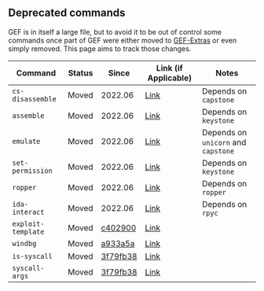 ## Deprecated commands

GEF is in itself a large file, but to avoid it to be out of control some commands once part of GEF
were either moved to [GEF-Extras](https://github.com/hugsy/gef-extras) or even simply removed. This
page aims to track those changes.

| Command | Status | Since | Link (if Applicable) | Notes |
|--|--|--|--|--|
| `cs-disassemble` | Moved | 2022.06 | [Link](https://github.com/hugsy/gef-extras/blob/main/scripts/capstone.py) | Depends on `capstone` |
| `assemble` | Moved | 2022.06 | [Link](https://github.com/hugsy/gef-extras/blob/main/scripts/assemble.py) | Depends on `keystone` |
| `emulate` | Moved | 2022.06 | [Link](https://github.com/hugsy/gef-extras/blob/main/scripts/emulate/__init__.py) | Depends on `unicorn` and `capstone` |
| `set-permission` | Moved | 2022.06 | [Link](https://github.com/hugsy/gef-extras/blob/main/scripts/emulate/__init__.py) | Depends on `keystone` |
| `ropper` | Moved | 2022.06 | [Link](https://github.com/hugsy/gef-extras/blob/main/scripts/ropper.py) | Depends on `ropper` |
| `ida-interact` | Moved | 2022.06 | [Link](https://github.com/hugsy/gef-extras/blob/main/scripts/ida_interact.py) | Depends on `rpyc` |
| `exploit-template` | Moved | [c402900](https://github.com/hugsy/gef-extras/commit/c4029007994d5e508cb3df900b60821b0b61e0e5) | [Link](https://github.com/hugsy/gef-extras/blob/main/scripts/skel.py) | |
| `windbg` | Moved | [a933a5a](https://github.com/hugsy/gef-extras/commit/a933a5ac43933742d91f4e299eadf05e3e0670be) | [Link](https://github.com/hugsy/gef-extras/blob/main/scripts/windbg.py) | |
| `is-syscall` | Moved | [3f79fb38](https://github.com/hugsy/gef-extras/commit/3f79fb382aa9052d073698d40237f98982c5d2de) | [Link](https://github.com/hugsy/gef-extras/blob/main/scripts/syscall_args) | |
| `syscall-args` | Moved | [3f79fb38](https://github.com/hugsy/gef-extras/commit/3f79fb382aa9052d073698d40237f98982c5d2de) | [Link](https://github.com/hugsy/gef-extras/blob/main/scripts/syscall_args) | |
